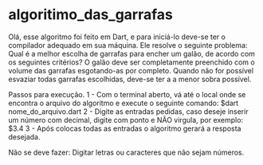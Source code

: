 # algoritimo_das_garrafas

Olá, esse algoritmo foi feito em Dart, e para iniciá-lo deve-se ter o compilador adequado em sua máquina.
Ele resolve o seguinte problema:   
  Qual é a melhor escolha de garrafas para encher um galão, de acordo com os seguintes critérios?
  O galão deve ser completamente preenchido com o volume das garrafas esgotando-as por completo.
  Quando não for possível esvaziar todas garrafas escolhidas, deve-se ter a a menor sobra possível.
 
Passos para execução.
1 - Com o terminal aberto, vá até o local onde se encontra o arquivo do algoritmo e execute o seguinte comando: $dart nome_do_arquivo.dart
2 - Digite as entradas pedidas, caso deseje inserir um número com decimal, digite com ponto e NÃO virgula, por exemplo: $3.4
3 - Após colocas todas as entradas o algoritmo gerará a resposta desejada.

Não se deve fazer:
  Digitar letras ou caracteres que não sejam números.
